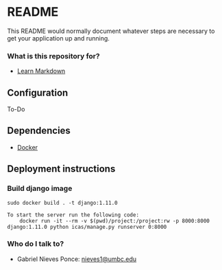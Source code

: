 # README #

This README would normally document whatever steps are necessary to get your application up and running.

### What is this repository for? ###

* [Learn Markdown](https://bitbucket.org/tutorials/markdowndemo)

## Configuration ##

To-Do

## Dependencies ##

 * [Docker](https://docs.docker.com/engine/installation/)

## Deployment instructions ##

### Build django image  ###

```
sudo docker build . -t django:1.11.0
```

```
To start the server run the following code:
	docker run -it --rm -v $(pwd)/project:/project:rw -p 8000:8000  django:1.11.0 python icas/manage.py runserver 0:8000
```

### Who do I talk to? ###

* Gabriel Nieves Ponce: nieves1@umbc.edu

